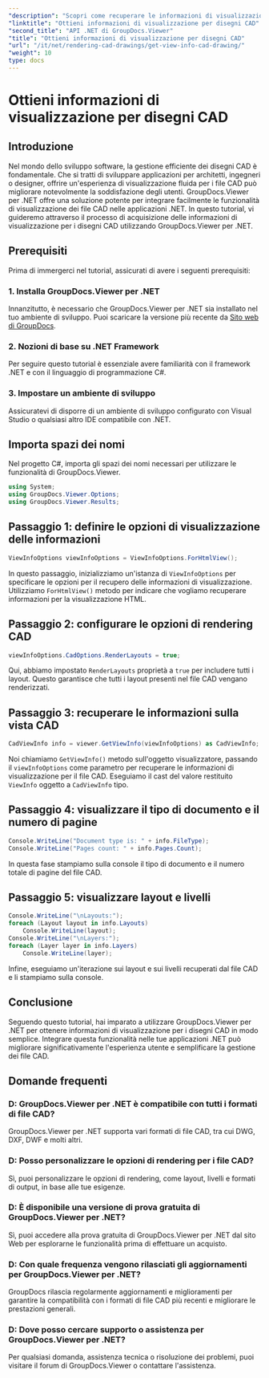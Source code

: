 ```yaml
---
"description": "Scopri come recuperare le informazioni di visualizzazione per i disegni CAD utilizzando GroupDocs.Viewer per .NET. Migliora le tue applicazioni .NET con una gestione semplificata dei file CAD."
"linktitle": "Ottieni informazioni di visualizzazione per disegni CAD"
"second_title": "API .NET di GroupDocs.Viewer"
"title": "Ottieni informazioni di visualizzazione per disegni CAD"
"url": "/it/net/rendering-cad-drawings/get-view-info-cad-drawing/"
"weight": 10
type: docs
---
```

# Ottieni informazioni di visualizzazione per disegni CAD

## Introduzione
Nel mondo dello sviluppo software, la gestione efficiente dei disegni CAD è fondamentale. Che si tratti di sviluppare applicazioni per architetti, ingegneri o designer, offrire un'esperienza di visualizzazione fluida per i file CAD può migliorare notevolmente la soddisfazione degli utenti. GroupDocs.Viewer per .NET offre una soluzione potente per integrare facilmente le funzionalità di visualizzazione dei file CAD nelle applicazioni .NET. In questo tutorial, vi guideremo attraverso il processo di acquisizione delle informazioni di visualizzazione per i disegni CAD utilizzando GroupDocs.Viewer per .NET.
## Prerequisiti
Prima di immergerci nel tutorial, assicurati di avere i seguenti prerequisiti:
### 1. Installa GroupDocs.Viewer per .NET
Innanzitutto, è necessario che GroupDocs.Viewer per .NET sia installato nel tuo ambiente di sviluppo. Puoi scaricare la versione più recente da [Sito web di GroupDocs](https://releases.groupdocs.com/viewer/net/).
### 2. Nozioni di base su .NET Framework
Per seguire questo tutorial è essenziale avere familiarità con il framework .NET e con il linguaggio di programmazione C#.
### 3. Impostare un ambiente di sviluppo
Assicuratevi di disporre di un ambiente di sviluppo configurato con Visual Studio o qualsiasi altro IDE compatibile con .NET.

## Importa spazi dei nomi
Nel progetto C#, importa gli spazi dei nomi necessari per utilizzare le funzionalità di GroupDocs.Viewer.

```csharp
using System;
using GroupDocs.Viewer.Options;
using GroupDocs.Viewer.Results;
```

## Passaggio 1: definire le opzioni di visualizzazione delle informazioni
```csharp
ViewInfoOptions viewInfoOptions = ViewInfoOptions.ForHtmlView();
```
In questo passaggio, inizializziamo un'istanza di `ViewInfoOptions` per specificare le opzioni per il recupero delle informazioni di visualizzazione. Utilizziamo `ForHtmlView()` metodo per indicare che vogliamo recuperare informazioni per la visualizzazione HTML.
## Passaggio 2: configurare le opzioni di rendering CAD
```csharp
viewInfoOptions.CadOptions.RenderLayouts = true;
```
Qui, abbiamo impostato `RenderLayouts` proprietà a `true` per includere tutti i layout. Questo garantisce che tutti i layout presenti nel file CAD vengano renderizzati.
## Passaggio 3: recuperare le informazioni sulla vista CAD
```csharp
CadViewInfo info = viewer.GetViewInfo(viewInfoOptions) as CadViewInfo;
```
Noi chiamiamo `GetViewInfo()` metodo sull'oggetto visualizzatore, passando il `viewInfoOptions` come parametro per recuperare le informazioni di visualizzazione per il file CAD. Eseguiamo il cast del valore restituito `ViewInfo` oggetto a `CadViewInfo` tipo.
## Passaggio 4: visualizzare il tipo di documento e il numero di pagine
```csharp
Console.WriteLine("Document type is: " + info.FileType);
Console.WriteLine("Pages count: " + info.Pages.Count);
```
In questa fase stampiamo sulla console il tipo di documento e il numero totale di pagine del file CAD.
## Passaggio 5: visualizzare layout e livelli
```csharp
Console.WriteLine("\nLayouts:");
foreach (Layout layout in info.Layouts)
    Console.WriteLine(layout);
Console.WriteLine("\nLayers:");
foreach (Layer layer in info.Layers)
    Console.WriteLine(layer);
```
Infine, eseguiamo un'iterazione sui layout e sui livelli recuperati dal file CAD e li stampiamo sulla console.

## Conclusione
Seguendo questo tutorial, hai imparato a utilizzare GroupDocs.Viewer per .NET per ottenere informazioni di visualizzazione per i disegni CAD in modo semplice. Integrare questa funzionalità nelle tue applicazioni .NET può migliorare significativamente l'esperienza utente e semplificare la gestione dei file CAD.
## Domande frequenti
### D: GroupDocs.Viewer per .NET è compatibile con tutti i formati di file CAD?
GroupDocs.Viewer per .NET supporta vari formati di file CAD, tra cui DWG, DXF, DWF e molti altri.
### D: Posso personalizzare le opzioni di rendering per i file CAD?
Sì, puoi personalizzare le opzioni di rendering, come layout, livelli e formati di output, in base alle tue esigenze.
### D: È disponibile una versione di prova gratuita di GroupDocs.Viewer per .NET?
Sì, puoi accedere alla prova gratuita di GroupDocs.Viewer per .NET dal sito Web per esplorarne le funzionalità prima di effettuare un acquisto.
### D: Con quale frequenza vengono rilasciati gli aggiornamenti per GroupDocs.Viewer per .NET?
GroupDocs rilascia regolarmente aggiornamenti e miglioramenti per garantire la compatibilità con i formati di file CAD più recenti e migliorare le prestazioni generali.
### D: Dove posso cercare supporto o assistenza per GroupDocs.Viewer per .NET?
Per qualsiasi domanda, assistenza tecnica o risoluzione dei problemi, puoi visitare il forum di GroupDocs.Viewer o contattare l'assistenza.